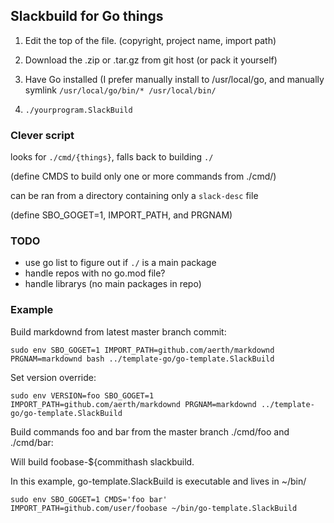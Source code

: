## Slackbuild for Go things

1. Edit the top of the file. (copyright, project name, import path)

2. Download the .zip or .tar.gz from git host (or pack it yourself)

3. Have Go installed (I prefer manually install to /usr/local/go, and
manually symlink `/usr/local/go/bin/* /usr/local/bin/`

4. `./yourprogram.SlackBuild`


### Clever script

looks for `./cmd/{things}`, falls back to building `./`

(define CMDS to build only one or more commands from ./cmd/)

can be ran from a directory containing only a `slack-desc` file

(define SBO_GOGET=1, IMPORT_PATH, and PRGNAM)
  

### TODO

  * use go list to figure out if `./` is a main package
  * handle repos with no go.mod file?
  * handle librarys (no main packages in repo)


### Example

Build markdownd from latest master branch commit:

```
sudo env SBO_GOGET=1 IMPORT_PATH=github.com/aerth/markdownd PRGNAM=markdownd bash ../template-go/go-template.SlackBuild
```

Set version override:

```
sudo env VERSION=foo SBO_GOGET=1 IMPORT_PATH=github.com/aerth/markdownd PRGNAM=markdownd ../template-go/go-template.SlackBuild
```

Build commands foo and bar from the master branch ./cmd/foo and ./cmd/bar:

Will build foobase-${commithash slackbuild.

In this example, go-template.SlackBuild is executable and lives in ~/bin/

```
sudo env SBO_GOGET=1 CMDS='foo bar' IMPORT_PATH=github.com/user/foobase ~/bin/go-template.SlackBuild
```

